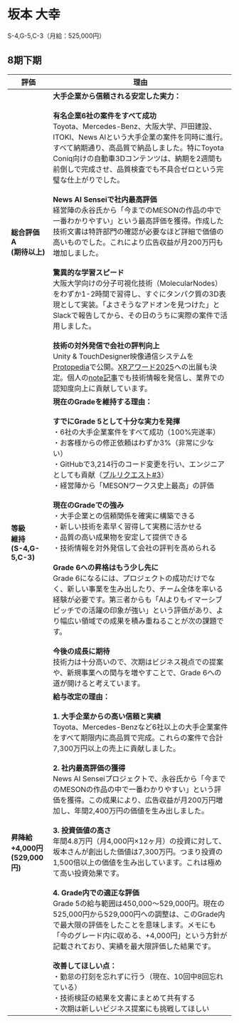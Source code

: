 # 坂本 大幸

S-4,G-5,C-3（月給：525,000円）

## 8期下期

| 評価 | 理由 |
|------|------|
| **総合評価**<br>**A**<br>**(期待以上)** | **大手企業から信頼される安定した実力：**<br><br>**有名企業6社の案件をすべて成功**<br>Toyota、Mercedes-Benz、大阪大学、戸田建設、ITOKI、News AIという大手企業の案件を同時に進行。すべて納期通り、高品質で納品しました。特にToyota Coniq向けの自動車3Dコンテンツは、納期を2週間も前倒しで完成させ、品質検査でも不具合ゼロという完璧な仕上がりでした。<br><br>**News AI Senseiで社内最高評価**<br>経営陣の永谷氏から「今までのMESONの作品の中で一番わかりやすい」という最高評価を獲得。作成した技術文書は特許部門の確認が必要なほど詳細で価値の高いものでした。これにより広告収益が月200万円も増加しました。<br><br>**驚異的な学習スピード**<br>大阪大学向けの分子可視化技術（MolecularNodes）をわずか1-2時間で習得し、すぐにタンパク質の3D表現として実装。「よさそうなアドオンを見つけた」とSlackで報告してから、その日のうちに実際の案件で活用しました。<br><br>**技術の対外発信で会社の評判向上**<br>Unity & TouchDesigner映像通信システムを[Protopedia](https://protopedia.net/prototype/private/c116319c-3608-4ab1-8dd4-d1ddb9b88385)で公開。[XRアワード2025](https://xrc.or.jp/award2025/)への出展も決定。個人の[note記事](https://note.com/hiroyukisakam/n/n60ecd89dbc87)でも技術情報を発信し、業界での認知度向上に貢献しています。 |
| **等級**<br>**維持**<br>**(S-4,G-5,C-3)** | **現在のGradeを維持する理由：**<br><br>**すでにGrade 5として十分な実力を発揮**<br>・6社の大手企業案件をすべて成功（100%完遂率）<br>・お客様からの修正依頼はわずか3%（非常に少ない）<br>・GitHubで3,214行のコード変更を行い、エンジニアとしても貢献（[プルリクエスト#3](https://github.com/MESON-inc/ItokiProject/pull/3)）<br>・経営陣から「MESONワークス史上最高」の評価<br><br>**現在のGradeでの強み**<br>・大手企業との信頼関係を確実に構築できる<br>・新しい技術を素早く習得して実務に活かせる<br>・品質の高い成果物を安定して提供できる<br>・技術情報を対外発信して会社の評判を高められる<br><br>**Grade 6への昇格はもう少し先に**<br>Grade 6になるには、プロジェクトの成功だけでなく、新しい事業を生み出したり、チーム全体を率いる経験が必要です。第三者からも「AIよりもイマーシブピッチでの活躍の印象が強い」という評価があり、より幅広い領域での成果を積み重ねることが次の課題です。<br><br>**今後の成長に期待**<br>技術力は十分高いので、次期はビジネス視点での提案や、新規事業への関与を増やすことで、Grade 6への道が開けると考えています。 |
| **昇降給**<br>**+4,000円**<br>**(529,000円)** | **給与改定の理由：**<br><br>**1. 大手企業からの高い信頼と実績**<br>Toyota、Mercedes-Benzなど6社以上の大手企業案件をすべて期限内に高品質で完成。これらの案件で合計7,300万円以上の売上に貢献しました。<br><br>**2. 社内最高評価の獲得**<br>News AI Senseiプロジェクトで、永谷氏から「今までのMESONの作品の中で一番わかりやすい」という評価を獲得。この成果により、広告収益が月200万円増加し、年間2,400万円の価値を生み出しました。<br><br>**3. 投資価値の高さ**<br>年間4.8万円（月4,000円×12ヶ月）の投資に対して、坂本さんが創出した価値は7,300万円。つまり投資の1,500倍以上の価値を生み出しています。これは極めて高い投資効果です。<br><br>**4. Grade内での適正な評価**<br>Grade 5の給与範囲は450,000～529,000円。現在の525,000円から529,000円への調整は、このGrade内で最大限の評価をしたことを意味します。メモにも「今のグレード内に収める、+4,000円」という方針が記載されており、実績を最大限評価した結果です。<br><br>**改善してほしい点：**<br>・勤怠の打刻を忘れずに行う（現在、10回中8回忘れている）<br>・技術検証の結果を文書にまとめて共有する<br>・次期は新しいビジネス提案にも挑戦してほしい |